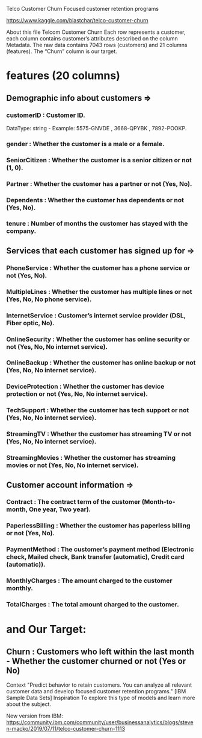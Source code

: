 Telco Customer Churn
Focused customer retention programs

https://www.kaggle.com/blastchar/telco-customer-churn

About this file
Telcom Customer Churn
Each row represents a customer, each column contains customer’s attributes described on the column Metadata.
The raw data contains 7043 rows (customers) and 21 columns (features).
The “Churn” column is our target.

# features (20 columns)

## Demographic info about customers =>
### customerID : Customer ID.
DataType: string  - Example: 5575-GNVDE , 3668-QPYBK , 7892-POOKP.
### gender : Whether the customer is a male or a female.
### SeniorCitizen : Whether the customer is a senior citizen or not (1, 0).
### Partner : Whether the customer has a partner or not (Yes, No).
### Dependents : Whether the customer has dependents or not (Yes, No).
### tenure : Number of months the customer has stayed with the company.

## Services that each customer has signed up for =>
### PhoneService : Whether the customer has a phone service or not (Yes, No).
### MultipleLines : Whether the customer has multiple lines or not (Yes, No, No phone service).
### InternetService : Customer’s internet service provider (DSL, Fiber optic, No).
### OnlineSecurity : Whether the customer has online security or not (Yes, No, No internet service).
### OnlineBackup : Whether the customer has online backup or not (Yes, No, No internet service).
### DeviceProtection : Whether the customer has device protection or not (Yes, No, No internet service).
### TechSupport : Whether the customer has tech support or not (Yes, No, No internet service).
### StreamingTV	:	Whether the customer has streaming TV or not (Yes, No, No internet service).
### StreamingMovies : Whether the customer has streaming movies or not (Yes, No, No internet service).

## Customer account information =>
### Contract : The contract term of the customer (Month-to-month, One year, Two year).
### PaperlessBilling : Whether the customer has paperless billing or not (Yes, No).
### PaymentMethod : The customer’s payment method (Electronic check, Mailed check, Bank transfer (automatic), Credit card (automatic)).
### MonthlyCharges : The amount charged to the customer monthly.
### TotalCharges : The total amount charged to the customer.


# and Our Target:
## Churn : Customers who left within the last month - Whether the customer churned or not (Yes or No)


Context
"Predict behavior to retain customers. You can analyze all relevant customer data and develop focused customer retention programs." [IBM Sample Data Sets]
Inspiration
To explore this type of models and learn more about the subject.

New version from IBM:
https://community.ibm.com/community/user/businessanalytics/blogs/steven-macko/2019/07/11/telco-customer-churn-1113
